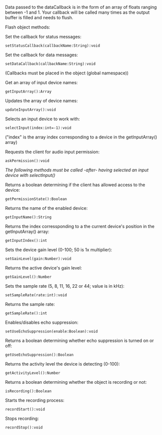 Data passed to the dataCallback is in the form of an array of floats ranging between -1 and 1.
Your callback will be called many times as the output buffer is filled and needs to flush.

Flash object methods:

Set the callback for status messages:

	setStatusCallback(callbackName:String):void

Set the callback for data messages:

	setDataCallback(callbackName:String):void

(Callbacks must be placed in the <window> object (global namespace))

Get an array of input device names:

	getInputArray():Array

Updates the array of device names:

	updateInputArray():void

Selects an input device to work with:

	selectInput(index:int=-1):void

("index" is the array index corresponding to a device in the getInputArray() array)

Requests the client for audio input permission:

	askPermission():void

_The following methods must be called -after- having selected an input device with selectInput()_

Returns a boolean determining if the client has allowed access to the device:

	getPermissionState():Boolean

Returns the name of the enabled device:

	getInputName():String

Returns the index corressponding to a the current device's position in the getInputArray() array:

	getInputIndex():int

Sets the device gain level (0-100; 50 is 1x multiplier):

	setGainLevel(gain:Number):void

Returns the active device's gain level:

	getGainLevel():Number

Sets the sample rate (5, 8, 11, 16, 22 or 44; value is in kHz):

	setSampleRate(rate:int):void

Returns the sample rate:

	getSampleRate():int

Enables/disables echo suppression:

	setUseEchoSuppression(enable:Boolean):void

Returns a boolean determining whether echo suppression is turned on or off:

	getUseEchoSuppression():Boolean

Returns the activity level the device is detecting (0-100):

	getActivityLevel():Number

Returns a boolean determining whether the object is recording or not:

	isRecording():Boolean

Starts the recording process:

	recordStart():void

Stops recording:

	recordStop():void
